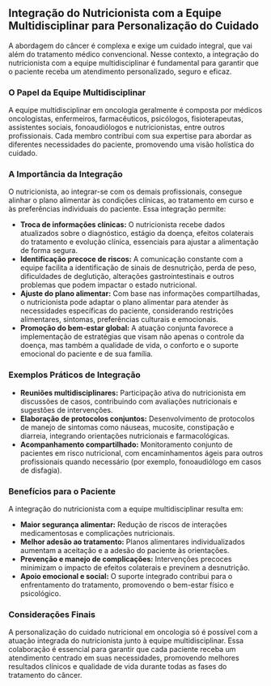 ## Integração do Nutricionista com a Equipe Multidisciplinar para Personalização do Cuidado

A abordagem do câncer é complexa e exige um cuidado integral, que vai além do tratamento médico convencional. Nesse contexto, a integração do nutricionista com a equipe multidisciplinar é fundamental para garantir que o paciente receba um atendimento personalizado, seguro e eficaz.

### O Papel da Equipe Multidisciplinar

A equipe multidisciplinar em oncologia geralmente é composta por médicos oncologistas, enfermeiros, farmacêuticos, psicólogos, fisioterapeutas, assistentes sociais, fonoaudiólogos e nutricionistas, entre outros profissionais. Cada membro contribui com sua expertise para abordar as diferentes necessidades do paciente, promovendo uma visão holística do cuidado.

### A Importância da Integração

O nutricionista, ao integrar-se com os demais profissionais, consegue alinhar o plano alimentar às condições clínicas, ao tratamento em curso e às preferências individuais do paciente. Essa integração permite:

- **Troca de informações clínicas:** O nutricionista recebe dados atualizados sobre o diagnóstico, estágio da doença, efeitos colaterais do tratamento e evolução clínica, essenciais para ajustar a alimentação de forma segura.
- **Identificação precoce de riscos:** A comunicação constante com a equipe facilita a identificação de sinais de desnutrição, perda de peso, dificuldades de deglutição, alterações gastrointestinais e outros problemas que podem impactar o estado nutricional.
- **Ajuste do plano alimentar:** Com base nas informações compartilhadas, o nutricionista pode adaptar o plano alimentar para atender às necessidades específicas do paciente, considerando restrições alimentares, sintomas, preferências culturais e emocionais.
- **Promoção do bem-estar global:** A atuação conjunta favorece a implementação de estratégias que visam não apenas o controle da doença, mas também a qualidade de vida, o conforto e o suporte emocional do paciente e de sua família.

### Exemplos Práticos de Integração

- **Reuniões multidisciplinares:** Participação ativa do nutricionista em discussões de casos, contribuindo com avaliações nutricionais e sugestões de intervenções.
- **Elaboração de protocolos conjuntos:** Desenvolvimento de protocolos de manejo de sintomas como náuseas, mucosite, constipação e diarreia, integrando orientações nutricionais e farmacológicas.
- **Acompanhamento compartilhado:** Monitoramento conjunto de pacientes em risco nutricional, com encaminhamentos ágeis para outros profissionais quando necessário (por exemplo, fonoaudiólogo em casos de disfagia).

### Benefícios para o Paciente

A integração do nutricionista com a equipe multidisciplinar resulta em:

- **Maior segurança alimentar:** Redução de riscos de interações medicamentosas e complicações nutricionais.
- **Melhor adesão ao tratamento:** Planos alimentares individualizados aumentam a aceitação e a adesão do paciente às orientações.
- **Prevenção e manejo de complicações:** Intervenções precoces minimizam o impacto de efeitos colaterais e previnem a desnutrição.
- **Apoio emocional e social:** O suporte integrado contribui para o enfrentamento do tratamento, promovendo o bem-estar físico e psicológico.

### Considerações Finais

A personalização do cuidado nutricional em oncologia só é possível com a atuação integrada do nutricionista junto à equipe multidisciplinar. Essa colaboração é essencial para garantir que cada paciente receba um atendimento centrado em suas necessidades, promovendo melhores resultados clínicos e qualidade de vida durante todas as fases do tratamento do câncer.